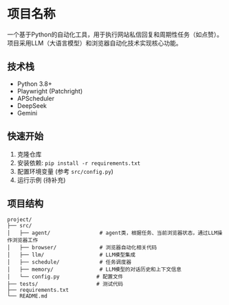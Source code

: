 # 项目名称

一个基于Python的自动化工具，用于执行网站私信回复和周期性任务（如点赞）。项目采用LLM（大语言模型）和浏览器自动化技术实现核心功能。

## 技术栈

- Python 3.8+
- Playwright (Patchright)
- APScheduler
- DeepSeek
- Gemini

## 快速开始

1. 克隆仓库
2. 安装依赖: `pip install -r requirements.txt`
3. 配置环境变量 (参考 `src/config.py`)
4. 运行示例 (待补充)

## 项目结构

```
project/
├── src/
│   ├── agent/                # agent类，根据任务、当前浏览器状态，通过LLM操作浏览器工作
│   ├── browser/              # 浏览器自动化相关代码
│   ├── llm/                  # LLM模型集成
│   ├── schedule/             # 任务调度器 
│   ├── memory/               # LLM模型的对话历史和上下文信息
│   └── config.py            # 配置文件
├── tests/                   # 测试代码
├── requirements.txt
└── README.md
```
